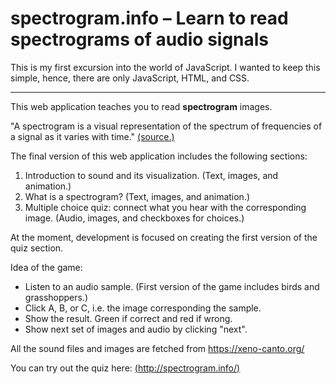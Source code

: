 # spectrogram.info – Learn to read spectrograms of audio signals

This is my first excursion into the world of JavaScript.
I wanted to keep this simple, hence, there are only JavaScript, HTML, and CSS.

---

This web application teaches you to read **spectrogram** images.


"A spectrogram is a visual representation of the spectrum of frequencies of a signal as it varies with time." [(source.)](https://en.wikipedia.org/wiki/Spectrogram) 

The final version of this web application includes the following sections:
1. Introduction to sound and its visualization. (Text, images, and animation.)
2. What is a spectrogram? (Text, images, and animation.)
3. Multiple choice quiz: connect what you hear with the corresponding image. (Audio, images, and checkboxes for choices.)

At the moment, development is focused on creating the first version of the quiz section.

Idea of the game:
- Listen to an audio sample. (First version of the game includes birds and grasshoppers.)
- Click A, B, or C, i.e. the image corresponding the sample.
- Show the result. Green if correct and red if wrong.
- Show next set of images and audio by clicking "next".

All the sound files and images are fetched from https://xeno-canto.org/ 

You can try out the quiz here: [(http://spectrogram.info/)](http://spectrogram.info/)
